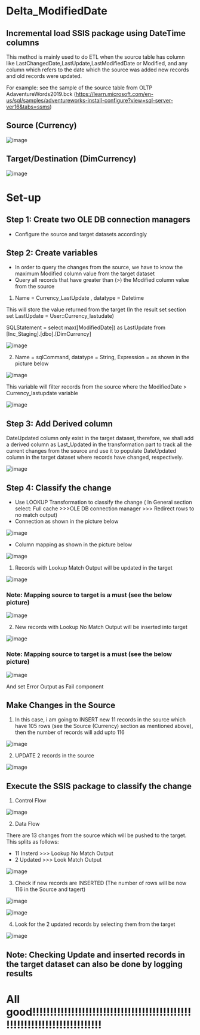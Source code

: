# Delta_ModifiedDate
## Incremental load SSIS package using DateTime columns

This method is mainly used to do ETL when the source table has column like LastChangedDate,LastUpdate,LastModifiedDate or Modified, and any column which refers to the date which the source was added new records and old records were updated.  

For example: see the sample of the source table from OLTP AdaventureWords2019.bck (https://learn.microsoft.com/en-us/sql/samples/adventureworks-install-configure?view=sql-server-ver16&tabs=ssms)

## Source (Currency)

![image](https://user-images.githubusercontent.com/114147734/235260487-e1354077-c991-4573-a496-bd7562e2b0c2.png)

## Target/Destination (DimCurrency)

![image](https://user-images.githubusercontent.com/114147734/235263318-47f681cf-43dd-47ba-bfae-7c937d81ffa4.png)



# Set-up

## Step 1: Create two OLE DB connection managers

- Configure the source and target datasets accordingly

## Step 2: Create variables

- In order to query the changes from the source, we have to know the maximum Modified column value from the target dataset
- Query all records that have greater than (>) the Modified column value from the source 

1. Name = Currency_LastUpdate , datatype = Datetime

This will store the value returned from the target (In the result set section set LastUpdate = User::Currency_lastudate)

SQLStatement = select max([ModifiedDate]) as LastUpdate from [Inc_Staging].[dbo].[DimCurrency]

![image](https://user-images.githubusercontent.com/114147734/235268611-fdb9ef50-42b0-43e3-b838-302609f6785a.png)


2. Name = sqlCommand, datatype = String, Expression = as shown in the picture below

![image](https://user-images.githubusercontent.com/114147734/235266436-74d941a1-65b8-45d8-93c5-e3edbb06a770.png)

This variable will filter records from the source where the ModifiedDate > Currency_lastupdate variable

![image](https://user-images.githubusercontent.com/114147734/235269722-6b6295e8-8f8d-455f-ab26-facddf6a2e1e.png)

## Step 3: Add Derived column 

DateUpdated column only exist in the target dataset, therefore, we shall add a derived column as Last_Updated in the transformation part to track all the current changes from the source and use it to populate DateUpdated column in the target dataset where records have changed, respectively.

![image](https://user-images.githubusercontent.com/114147734/235269846-32f7cf95-5e10-45f4-919d-66e2024738b7.png)


## Step 4: Classify the change

- Use LOOKUP Transformation to classify the change ( In General section select: Full cache >>>OLE DB connection manager >>> Redirect rows to no match output)
- Connection as shown in the picture below

![image](https://user-images.githubusercontent.com/114147734/235288624-4556bfcd-c25b-4951-a81b-f48a27cfa243.png)

- Column mapping as shown in the picture below

![image](https://user-images.githubusercontent.com/114147734/235288724-26efdad9-ece8-4d23-ab91-b461c8efe153.png)


1. Records with Lookup Match Output will be updated in the target

![image](https://user-images.githubusercontent.com/114147734/235271439-a0dd8387-7e82-4eae-816d-15352e322a32.png)

### Note: Mapping source to target is a must (see the below picture)

![image](https://user-images.githubusercontent.com/114147734/235271644-60519f64-7911-43c6-a8d5-521f708e9b60.png)



2. New records with Lookup No Match Output will be inserted into target

![image](https://user-images.githubusercontent.com/114147734/235288938-6d8e62d0-4f2c-434e-ae0d-6010619aca0e.png)

### Note: Mapping source to target is a must (see the below picture)

![image](https://user-images.githubusercontent.com/114147734/235288996-810a5027-03c9-47ab-a803-459393644626.png)

And set Error Output as Fail component

## Make Changes in the Source

1. In this case, i am going to INSERT new 11 records in the source which have 105 rows (see the Source (Currency) section as mentioned above), then the number of records will add upto 116

![image](https://user-images.githubusercontent.com/114147734/235294216-e980e3f4-41f0-4a6b-8155-8d20d767106b.png)

2. UPDATE 2 records  in the source

![image](https://user-images.githubusercontent.com/114147734/235295379-f3e39382-e1ab-4370-bc43-f59c36d799d5.png)


## Execute the SSIS package to classify the change


1. Control Flow

![image](https://user-images.githubusercontent.com/114147734/235295746-5fdfcb97-d5a8-41f5-943b-dc13da5fc977.png)


2. Data Flow

There are 13 changes from the source which will be pushed to the target. This splits as follows:
- 11 Insterd >>> Lookup No Match Output
- 2 Updated >>> Look Match Output

![image](https://user-images.githubusercontent.com/114147734/235295824-473c9988-1b67-4416-bdfb-db2a3b831efb.png)

3. Check if new records are INSERTED (The number of rows will be now 116 in the Source and tagert)

![image](https://user-images.githubusercontent.com/114147734/235296165-2747f50b-648b-4838-8077-c1e0289a2288.png)

![image](https://user-images.githubusercontent.com/114147734/235296259-b2bb6a1b-bc9c-44e7-b3f2-e399f9fcec9e.png)

4. Look for the 2 updated records by selecting them from the  target

![image](https://user-images.githubusercontent.com/114147734/235296507-d98b91ae-ce17-4235-8195-07ec66cb31a5.png)

## Note: Checking Update and inserted records in the target dataset can also be done by logging results

# All good!!!!!!!!!!!!!!!!!!!!!!!!!!!!!!!!!!!!!!!!!!!!!!!!!!!!!!!!!!!!!!!!!!!!!!!!













